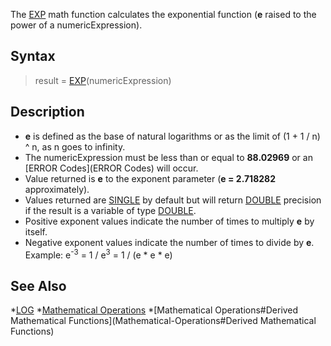 The [EXP](EXP) math function calculates the exponential function (**e** raised to the power of a numericExpression).


## Syntax

>  result = [EXP](EXP)(numericExpression)


## Description

* **e** is defined as the base of natural logarithms or as the limit of (1 + 1 / n) ^ n, as n goes to infinity.
* The numericExpression must be less than or equal to **88.02969** or an [ERROR Codes](ERROR Codes) will occur.
* Value returned is **e** to the exponent parameter (**e = 2.718282** approximately).
* Values returned are [SINGLE](SINGLE) by default but will return [DOUBLE](DOUBLE) precision if the result is a variable of type [DOUBLE](DOUBLE).
* Positive exponent values indicate the number of times to multiply **e** by itself.
* Negative exponent values indicate the number of times to divide by **e**. Example: e<sup>-3</sup> = 1 / e<sup>3</sup> = 1 / (e * e * e)

## See Also

*[LOG](LOG) 
*[Mathematical Operations](Mathematical-Operations)
*[Mathematical Operations#Derived Mathematical Functions](Mathematical-Operations#Derived Mathematical Functions)
